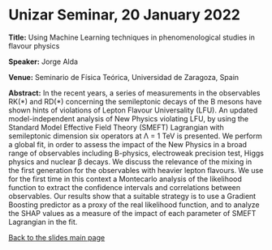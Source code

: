 # Unizar Seminar, 20 January 2022

**Title:** Using Machine Learning techniques in phenomenological studies in flavour physics

**Speaker:** Jorge Alda

**Venue:** Seminario de Física Teórica, Universidad de Zaragoza, Spain

**Abstract:** In the recent years, a series of measurements in the observables RK(\*) and RD(\*)
concerning the semileptonic decays of the B mesons have shown hints of violations of Lepton Flavour
Universality (LFU). An updated model-independent analysis of New Physics violating LFU, by using
the Standard Model Effective Field Theory (SMEFT) Lagrangian with semileptonic dimension six
operators at Λ = 1 TeV is presented. We perform a global fit, in order to assess the impact of the
New Physics in a broad range of observables including B-physics, electroweak precision test, Higgs
physics and nuclear β decays. We discuss the relevance of the mixing in the first generation for the
observables with heavier lepton flavours. We use for the first time in this context a Montecarlo analysis
of the likelihood function to extract the confidence intervals and correlations between observables. Our
results show that a suitable strategy is to use a Gradient Boosting predictor as a proxy of the real
likelihood function, and to analyze the SHAP values as a measure of the impact of each parameter of
SMEFT Lagrangian in the fit.

[Back to the slides main page](https://github.com/Jorge-Alda/Slides/tree/main)
